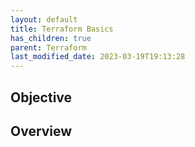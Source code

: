 ```yaml
---
layout: default
title: Terraform Basics
has_children: true
parent: Terraform
last_modified_date: 2023-03-19T19:13:28
---
```


## Objective

## Overview
